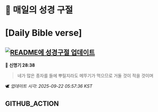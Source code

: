 # 🙏 매일의 성경 구절
# [Daily Bible verse]
## [![README에 성경구절 업데이트](https://github.com/DONGSUKA/first_test/actions/workflows/update-readme-bible.yml/badge.svg)](https://github.com/DONGSUKA/first_test/actions/workflows/update-readme-bible.yml)
<!-- START_BIBLE_VERSE -->
📖 **신명기 28:38**
> 네가 많은 종자를 들에 뿌릴지라도 메뚜기가 먹으므로 거둘 것이 적을 것이며

🕊️ _업데이트 시각: 2025-09-22 05:57:36 KST_
  <!-- END_BIBLE_VERSE -->
## GITHUB_ACTION
